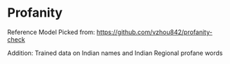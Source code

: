 # Profanity

Reference Model Picked from: https://github.com/vzhou842/profanity-check

Addition: Trained data on Indian names and Indian Regional profane words
